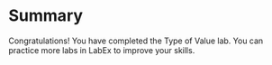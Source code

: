 # Summary

Congratulations! You have completed the Type of Value lab. You can practice more labs in LabEx to improve your skills.
